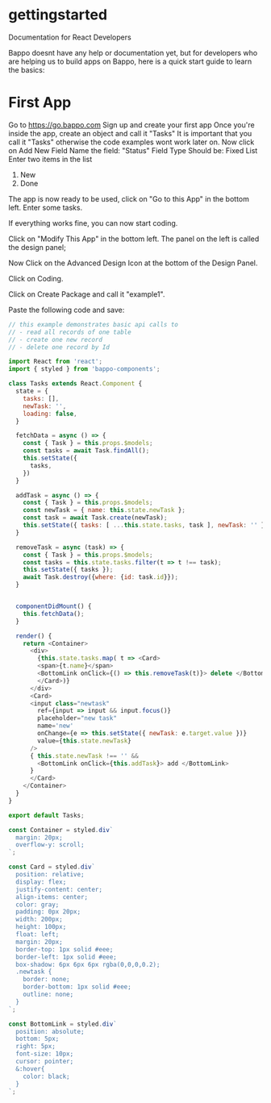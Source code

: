 # gettingstarted
Documentation for React Developers

Bappo doesnt have any help or documentation yet, but for developers who are helping us to build apps on Bappo, here is a quick start guide to learn the basics:

# First App
Go to https://go.bappo.com
Sign up and create your first app
Once you're inside the app, create an object and call it "Tasks"
It is important that you call it "Tasks" otherwise the code examples wont work later on.
Now click on Add New Field
Name the field: "Status"
Field Type Should be: Fixed List
Enter two items in the list
1. New
2. Done


The app is now ready to be used, click on "Go to this App" in the bottom left.
Enter some tasks.

If everything works fine, you can now start coding.

Click on "Modify This App" in the bottom left.
The panel on the left is called the design panel;

Now Click on the Advanced Design Icon at the bottom of the Design Panel.

Click on Coding.

Click on Create Package and call it "example1".

Paste the following code and save:
```javascript
// this example demonstrates basic api calls to 
// - read all records of one table
// - create one new record
// - delete one record by Id

import React from 'react';
import { styled } from 'bappo-components';

class Tasks extends React.Component {
  state = {
    tasks: [],
    newTask: '',
    loading: false,
  }

  fetchData = async () => {
    const { Task } = this.props.$models; 
    const tasks = await Task.findAll();
    this.setState({
      tasks,
    })
  }

  addTask = async () => {
    const { Task } = this.props.$models; 
    const newTask = { name: this.state.newTask };
    const task = await Task.create(newTask);
    this.setState({ tasks: [ ...this.state.tasks, task ], newTask: '' });
  }

  removeTask = async (task) => {
    const { Task } = this.props.$models; 
    const tasks = this.state.tasks.filter(t => t !== task);
    this.setState({ tasks });
    await Task.destroy({where: {id: task.id}});
  }


  componentDidMount() {
    this.fetchData();
  }

  render() {
    return <Container>
      <div>
        {this.state.tasks.map( t => <Card>
        <span>{t.name}</span>
        <BottomLink onClick={() => this.removeTask(t)}> delete </BottomLink>        
        </Card>)}
      </div>
      <Card>
      <input class="newtask" 
        ref={input => input && input.focus()}
        placeholder="new task" 
        name='new' 
        onChange={e => this.setState({ newTask: e.target.value })}
        value={this.state.newTask}
      />
      { this.state.newTask !== '' &&
        <BottomLink onClick={this.addTask}> add </BottomLink>
      }
      </Card>
    </Container>
  }
}

export default Tasks;

const Container = styled.div`
  margin: 20px;
  overflow-y: scroll;
`;

const Card = styled.div`
  position: relative;
  display: flex;
  justify-content: center;
  align-items: center;
  color: gray;
  padding: 0px 20px;
  width: 200px;
  height: 100px;
  float: left;
  margin: 20px;
  border-top: 1px solid #eee;
  border-left: 1px solid #eee;
  box-shadow: 6px 6px 6px rgba(0,0,0,0.2);
  .newtask {
    border: none;
    border-bottom: 1px solid #eee;    
    outline: none;
  }
`;

const BottomLink = styled.div`
  position: absolute;
  bottom: 5px;
  right: 5px;
  font-size: 10px;
  cursor: pointer;
  &:hover{
    color: black;
  }
`;
```





